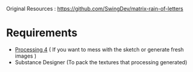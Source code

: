 Original Resources : https://github.com/SwingDev/matrix-rain-of-letters

# Requirements

* [Processing 4](https://processing.org/download) ( If you want to mess with the sketch or generate fresh images )
* Substance Designer (To pack the textures that processing generated)


